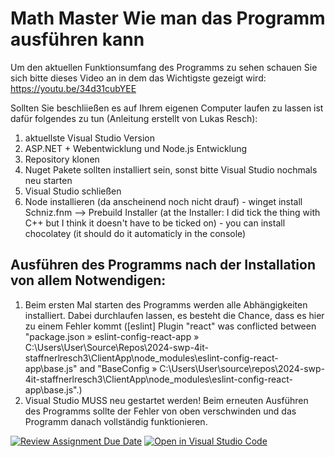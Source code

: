 # Math Master Wie man das Programm ausführen kann
Um den aktuellen Funktionsumfang des Programms zu sehen schauen Sie sich bitte dieses Video an in dem das Wichtigste gezeigt wird: https://youtu.be/34d31cubYEE

Sollten Sie beschliießen es auf Ihrem eigenen Computer laufen zu lassen ist dafür folgendes zu tun (Anleitung erstellt von Lukas Resch):
1. aktuellste Visual Studio Version
2. ASP.NET + Webentwicklung und Node.js Entwicklung
3. Repository klonen
4. Nuget Pakete sollten installiert sein, sonst bitte Visual Studio nochmals neu starten
5. Visual Studio schließen
5. Node installieren (da anscheinend noch nicht drauf) - winget install Schniz.fnm
--> Prebuild Installer (at the Installer: I did tick the thing with C++ but I think it doesn't have to be 
ticked on) - you can install chocolatey (it should do it automaticly in the console)


## Ausführen des Programms nach der Installation von allem Notwendigen:
1. Beim ersten Mal starten des Programms werden alle Abhängigkeiten installiert. Dabei durchlaufen lassen, es besteht die Chance, dass es hier zu einem Fehler kommt ([eslint] Plugin "react" was conflicted between "package.json » eslint-config-react-app » C:\Users\User\Source\Repos\2024-swp-4it-staffnerlresch3\ClientApp\node_modules\eslint-config-react-app\base.js" and "BaseConfig » C:\Users\User\source\repos\2024-swp-4it-staffnerlresch3\ClientApp\node_modules\eslint-config-react-app\base.js".)
2. Visual Studio MUSS neu gestartet werden! Beim erneuten Ausführen des Programms sollte der Fehler von oben verschwinden und das Programm danach vollständig funktionieren.


[![Review Assignment Due Date](https://classroom.github.com/assets/deadline-readme-button-24ddc0f5d75046c5622901739e7c5dd533143b0c8e959d652212380cedb1ea36.svg)](https://classroom.github.com/a/qBcCQxyG)
[![Open in Visual Studio Code](https://classroom.github.com/assets/open-in-vscode-718a45dd9cf7e7f842a935f5ebbe5719a5e09af4491e668f4dbf3b35d5cca122.svg)](https://classroom.github.com/online_ide?assignment_repo_id=11936885&assignment_repo_type=AssignmentRepo)
